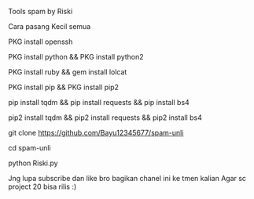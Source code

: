 Tools spam by Riski

Cara pasang
Kecil semua

PKG install openssh

PKG install python && PKG install python2

PKG install ruby && gem install lolcat

PKG install pip && PKG install pip2

pip install tqdm && pip install requests && pip install bs4

pip2 install tqdm && pip2 install requests && pip2 install bs4

git clone https://github.com/Bayu12345677/spam-unli

cd spam-unli

python Riski.py


Jng lupa subscribe dan like bro bagikan chanel ini ke tmen kalian
Agar sc project 20 bisa rilis :)
